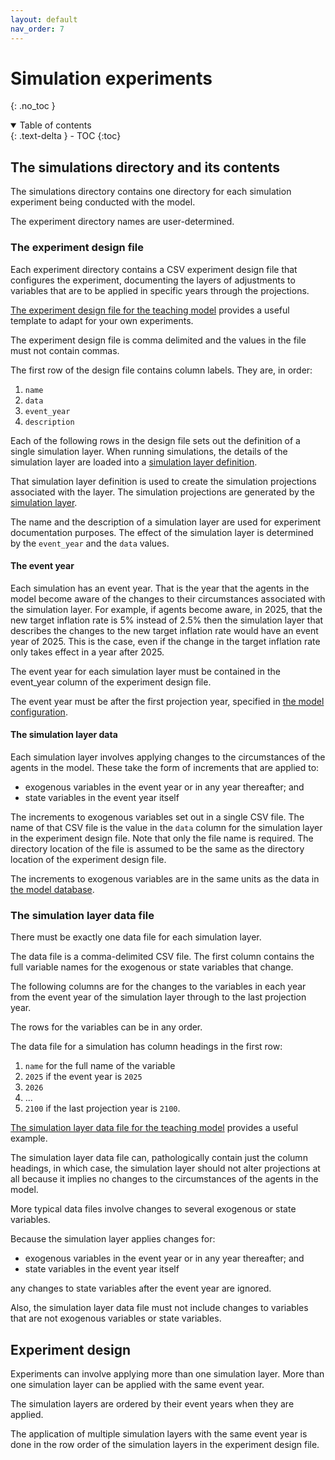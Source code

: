 ```yaml
---
layout: default
nav_order: 7
---
```

# Simulation experiments
{: .no_toc }

<details open markdown="block">
  <summary>
    Table of contents
  </summary>
  {: .text-delta }
- TOC
{:toc}
</details>

## The simulations directory and its contents

The simulations directory contains one directory for each simulation 
experiment being conducted with the model.

The experiment directory names are user-determined. 
### The experiment design file

Each experiment directory contains a CSV experiment design file 
that configures the experiment, documenting the layers of adjustments 
to variables that are to be applied in specific years through the projections.

[The experiment design file for the teaching model](../model/simulations/experiment1/design.csv)
provides a useful template to adapt for your own experiments.

The experiment design file is comma delimited and the values in the file
must not contain commas.

The first row of the design file contains column labels. They are, in order:

1. `name`
2. `data`
3. `event_year`
4. `description`

Each of the following rows in the design file sets out the definition of 
a single simulation layer. When running simulations, 
the details of the simulation layer are loaded into a 
[simulation layer definition](gcubed/projections/simulation_layer_definition.html).

That simulation layer definition is used to create the simulation projections
associated with the layer. The simulation projections are generated by 
the [simulation layer](gcubed/projections/simulation_layer_definition.html).

The name and the description of a simulation layer are used for experiment documentation
purposes. The effect of the simulation layer is determined by the 
`event_year` and the `data` values.

#### The event year

Each simulation has an event year. That is the year that the agents in the model become aware
of the changes to their circumstances associated with the simulation layer. For example, 
if agents become aware, in 2025, that the new target inflation rate is 5% instead of 2.5% then
the simulation layer that describes the changes to the new target inflation rate would have
an event year of 2025. This is the case, even if the change in the target inflation rate 
only takes effect in a year after 2025.

The event year for each simulation layer must be contained in the event_year column of the
experiment design file.

The event year must be after the first projection year, specified in 
[the model configuration](model_configuration.md).

#### The simulation layer data

Each simulation layer involves applying changes to the circumstances of the agents in the model.
These take the form of increments that are applied to:

* exogenous variables in the event year or in any year thereafter; and
* state variables in the event year itself

The increments to exogenous variables set out in a single CSV file. The name of
that CSV file is the value in the `data` column for the simulation layer in the 
experiment design file. Note that only the file name is required. The directory location
of the file is assumed to be the same as the directory location of the experiment
design file.

The increments to exogenous variables are in the same units as the data in 
[the model database](model_data_files.md#the-database).

### The simulation layer data file

There must be exactly one data file for each simulation layer.

The data file is a comma-delimited CSV file. The first column contains 
the full variable names for the exogenous or state variables that change.

The following columns are for the changes to the variables in each year
from the event year of the simulation layer through to the last projection year.

The rows for the variables can be in any order.

The data file for a simulation has column headings in the first row:

1. `name` for the full name of the variable
2. `2025` if the event year is `2025`
3. `2026`
4. ...
5. `2100` if the last projection year is `2100`.

[The simulation layer data file for the teaching model](../model/simulations/experiment1/adjustments.csv)
provides a useful example.

The simulation layer data file can, pathologically contain just the column headings, 
in which case, the simulation layer should not alter projections at all because it
implies no changes to the circumstances of the agents in the model.

More typical data files involve changes to several exogenous or state variables.

Because the simulation layer applies changes for:

* exogenous variables in the event year or in any year thereafter; and
* state variables in the event year itself

any changes to state variables after the event year are ignored.

Also, the simulation layer data file must not include changes to variables 
that are not exogenous variables or state variables.

## Experiment design

Experiments can involve applying more than one simulation layer. More than one 
simulation layer can be applied with the same event year.

The simulation layers are ordered by their event years when they are applied.

The application of multiple simulation layers with the same event year is 
done in the row order of the simulation layers in the experiment design file.
